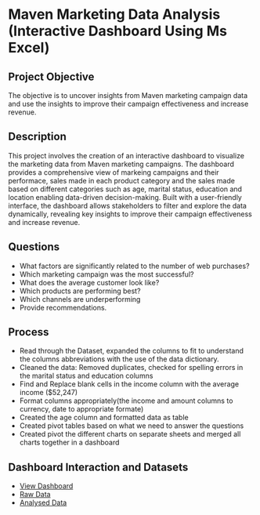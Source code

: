 <h1>Maven Marketing Data Analysis (Interactive Dashboard Using Ms Excel)</h1>

<h2>Project Objective</h2>
The objective is to uncover insights from Maven marketing campaign data and use the insights to improve their campaign effectiveness and increase revenue.
<br />

<h2>Description</h2>
This project involves the creation of an interactive dashboard to visualize the marketing data from Maven marketing campaigns. The dashboard provides a comprehensive view of markeing campaigns and their performace, sales made in each product category and the sales made based on different categories such as age, marital status, education and location enabling data-driven decision-making. Built with a user-friendly interface, the dashboard allows stakeholders to filter and explore the data dynamically, revealing key insights to improve their campaign effectiveness and increase revenue.
<br />

<h2>Questions</h2>

- What factors are significantly related to the number of web purchases? <br />
- Which marketing campaign was the most successful? <br />
- What does the average customer look like? <br />
- Which products are performing best?
- Which channels are underperforming <br />
- Provide recommendations. <br />

<h2>Process</h2>

- Read through the Dataset, expanded the columns to fit to understand the columns abbreviations with the use of the data dictionary.
- Cleaned the data: Removed duplicates, checked for spelling errors in the marital status and education columns
- Find and Replace blank cells in the income column with the average income ($52,247)
- Format columns appropriately(the income and amount columns to currency, date to appropriate formate)
- Created the age column and formatted data as table
- Created pivot tables based on what we need to answer the questions
- Created pivot the different charts on separate sheets and merged all charts together in a dashboard

<h2>Dashboard Interaction and Datasets</h2>

- <a href="https://github.com/shoriboabdulsalam1093/Maven-Marketing-Data-Analysis/blob/main/Screenshot%202025-02-06%20at%2015.43.24.png"> View Dashboard</a></b> 
- <a href="https://github.com/shoriboabdulsalam1093/Maven-Marketing-Data-Analysis/blob/main/maven%20marketing_rawdata.csv"> Raw Data</a></b>
- <a href="https://github.com/shoriboabdulsalam1093/Maven-Marketing-Data-Analysis/blob/main/Marven%20Marketing%20data%20analysis.xlsx"> Analysed Data</a></b>

